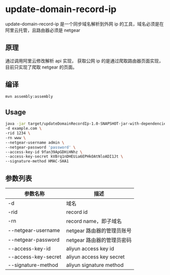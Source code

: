# update-domain-record-ip

update-domain-record-ip 是一个同步域名解析到外网 ip 的工具，域名必须是在阿里云托管，且路由器必须是 netgear

## 原理

通过调用阿里云修改解析 api 实现，
获取公网 ip 的是通过爬取路由器页面实现，目前只实现了爬取 netgear 的页面。

## 编译

```bash
mvn assembly:assembly
```

## Usage

```bash
java -jar target/updateDomainRecordIp-1.0-SNAPSHOT-jar-with-dependencies.jar \
-d example.com \
-rid 1234 \
-rn www \
--netgear-username admin \
--netgear-password 'password' \
--access-key-id 9fan39ApGDHiHNhz \
--access-key-secret kVBrq1nDHEUia6EPHkOAtNloADI1Jt \
--signature-method HMAC-SHA1
```

## 参数列表
|参数名称|描述|
|--------|----|
|-d|域名|
|-rid|record id|
|-rn|record name，即子域名|
|--netgear-username|netgear 路由器的管理员账号|
|--netgear-password|netgear 路由器的管理员密码|
|--access-key-id|aliyun access key id|
|--access-key-secret|aliyun access key secret|
|--signature-method|aliyun signature method|
